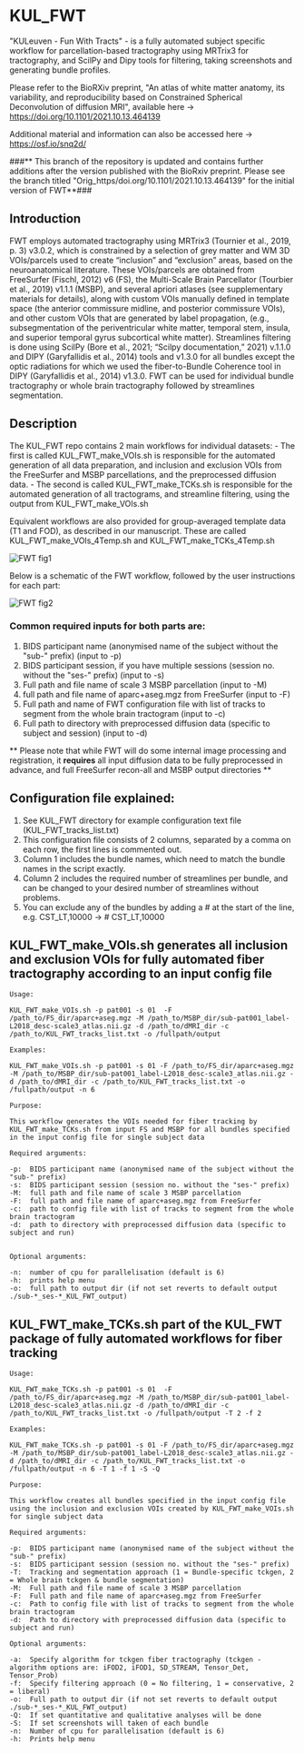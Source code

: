 # KUL_FWT

"KULeuven - Fun With Tracts" - is a fully automated subject specific workflow for parcellation-based tractography using MRTrix3 for tractography, and ScilPy and Dipy tools for filtering, taking screenshots and generating bundle profiles.

Please refer to the BioRXiv preprint, "An atlas of white matter anatomy, its variability, and reproducibility based on Constrained Spherical Deconvolution of diffusion MRI", available here -> https://doi.org/10.1101/2021.10.13.464139

Additional material and information can also be accessed here -> https://osf.io/snq2d/

###** This branch of the repository is updated and contains further additions after the version published with the BioRxiv preprint.
Please see the branch titled "Orig_https/doi.org/10.1101/2021.10.13.464139" for the initial version of FWT**###

## Introduction

FWT employs automated tractography using MRTrix3 (Tournier et al., 2019, p. 3) v3.0.2, which is constrained by a selection of grey matter and WM 3D VOIs/parcels used to create “inclusion” and “exclusion” areas, based on the neuroanatomical literature. These VOIs/parcels are obtained from FreeSurfer (Fischl, 2012) v6 (FS), the Multi-Scale Brain Parcellator (Tourbier et al., 2019) v1.1.1 (MSBP), and several apriori atlases (see supplementary materials for details), along with custom VOIs manually defined in template space (the anterior commissure midline, and posterior commissure VOIs), and other custom VOIs that are generated by label propagation, (e.g., subsegmentation of the periventricular white matter, temporal stem, insula, and superior temporal gyrus subcortical white matter). Streamlines filtering is done using ScilPy (Bore et al., 2021; “Scilpy documentation,” 2021) v.1.1.0 and DIPY (Garyfallidis et al., 2014) tools and v1.3.0 for all bundles except the optic radiations for which we used the fiber-to-Bundle Coherence tool in DIPY (Garyfallidis et al., 2014) v1.3.0. FWT can be used for individual bundle tractography or whole brain tractography followed by streamlines segmentation. 

## Description

The KUL_FWT repo contains 2 main workflows for individual datasets: 
    - The first is called KUL_FWT_make_VOIs.sh is responsible for the automated generation of all data preparation, and inclusion and exclusion VOIs from the FreeSurfer and MSBP parcellations, and the preprocessed diffusion data.
    - The second is called KUL_FWT_make_TCKs.sh is responsible for the automated generation of all tractograms, and streamline filtering, using the output from KUL_FWT_make_VOIs.sh

Equivalent workflows are also provided for group-averaged template data (T1 and FOD), as described in our manuscript. These are called KUL_FWT_make_VOIs_4Temp.sh and KUL_FWT_make_TCKs_4Temp.sh

![FWT fig1](figs_4_readme/FWT_all_figs_fin.jpg)

Below is a schematic of the FWT workflow, followed by the user instructions for each part:

![FWT fig2](figs_4_readme/FWT_workflow.jpg)

### Common required inputs for both parts are:
1) BIDS participant name (anonymised name of the subject without the "sub-" prefix) (input to -p)
2) BIDS participant session, if you have multiple sessions (session no. without the "ses-" prefix) (input to -s)
3) Full path and file name of scale 3 MSBP parcellation (input to -M)
4) full path and file name of aparc+aseg.mgz from FreeSurfer (input to -F)
5) Full path and name of FWT configuration file with list of tracks to segment from the whole brain tractogram (input to -c) 
6) Full path to directory with preprocessed diffusion data (specific to subject and session) (input to -d)

** Please note that while FWT will do some internal image processing and registration, it **requires** all input diffusion data to be fully preprocessed in advance, and full FreeSurfer recon-all and MSBP output directories **

## Configuration file explained:
1) See KUL_FWT directory for example configuration text file (KUL_FWT_tracks_list.txt)
2) This configuration file consists of 2 columns, separated by a comma on each row, the first lines is commented out.
3) Column 1 includes the bundle names, which need to match the bundle names in the script exactly.
4) Column 2 includes the required number of streamlines per bundle, and can be changed to your desired number of streamlines without problems.
5) You can exclude any of the bundles by adding a # at the start of the line, e.g. CST_LT,10000 -> # CST_LT,10000

## KUL_FWT_make_VOIs.sh generates all inclusion and exclusion VOIs for fully automated fiber tractography according to an input config file

    Usage:

    KUL_FWT_make_VOIs.sh -p pat001 -s 01  -F /path_to/FS_dir/aparc+aseg.mgz -M /path_to/MSBP_dir/sub-pat001_label-L2018_desc-scale3_atlas.nii.gz -d /path_to/dMRI_dir -c /path_to/KUL_FWT_tracks_list.txt -o /fullpath/output

    Examples:

    KUL_FWT_make_VOIs.sh -p pat001 -s 01 -F /path_to/FS_dir/aparc+aseg.mgz -M /path_to/MSBP_dir/sub-pat001_label-L2018_desc-scale3_atlas.nii.gz -d /path_to/dMRI_dir -c /path_to/KUL_FWT_tracks_list.txt -o /fullpath/output -n 6 

    Purpose:

    This workflow generates the VOIs needed for fiber tracking by KUL_FWT_make_TCKs.sh from input FS and MSBP for all bundles specified in the input config file for single subject data

    Required arguments:

    -p:  BIDS participant name (anonymised name of the subject without the "sub-" prefix)
    -s:  BIDS participant session (session no. without the "ses-" prefix)
    -M:  full path and file name of scale 3 MSBP parcellation
    -F:  full path and file name of aparc+aseg.mgz from FreeSurfer
    -c:  path to config file with list of tracks to segment from the whole brain tractogram
    -d:  path to directory with preprocessed diffusion data (specific to subject and run)
    

    Optional arguments:

    -n:  number of cpu for parallelisation (default is 6)
    -h:  prints help menu
	-o:  full path to output dir (if not set reverts to default output ./sub-*_ses-*_KUL_FWT_output)

## KUL_FWT_make_TCKs.sh part of the KUL_FWT package of fully automated workflows for fiber tracking

    Usage:

    KUL_FWT_make_TCKs.sh -p pat001 -s 01  -F /path_to/FS_dir/aparc+aseg.mgz -M /path_to/MSBP_dir/sub-pat001_label-L2018_desc-scale3_atlas.nii.gz -d /path_to/dMRI_dir -c /path_to/KUL_FWT_tracks_list.txt -o /fullpath/output -T 2 -f 2

    Examples:

    KUL_FWT_make_TCKs.sh -p pat001 -s 01 -F /path_to/FS_dir/aparc+aseg.mgz -M /path_to/MSBP_dir/sub-pat001_label-L2018_desc-scale3_atlas.nii.gz -d /path_to/dMRI_dir -c /path_to/KUL_FWT_tracks_list.txt -o /fullpath/output -n 6 -T 1 -f 1 -S -Q

    Purpose:

    This workflow creates all bundles specified in the input config file using the inclusion and exclusion VOIs created by KUL_FWT_make_VOIs.sh for single subject data

    Required arguments:

    -p:  BIDS participant name (anonymised name of the subject without the "sub-" prefix)
    -s:  BIDS participant session (session no. without the "ses-" prefix)
    -T:  Tracking and segmentation approach (1 = Bundle-specific tckgen, 2 = Whole brain tckgen & bundle segmentation)
    -M:  Full path and file name of scale 3 MSBP parcellation
    -F:  Full path and file name of aparc+aseg.mgz from FreeSurfer
    -c:  Path to config file with list of tracks to segment from the whole brain tractogram
    -d:  Path to directory with preprocessed diffusion data (specific to subject and run)

    Optional arguments:

    -a:  Specify algorithm for tckgen fiber tractography (tckgen -algorithm options are: iFOD2, iFOD1, SD_STREAM, Tensor_Det, Tensor_Prob)
    -f:  Specify filtering approach (0 = No filtering, 1 = conservative, 2 = liberal)
	-o:  Full path to output dir (if not set reverts to default output ./sub-*_ses-*_KUL_FWT_output)
    -Q:  If set quantitative and qualitative analyses will be done
    -S:  If set screenshots will taken of each bundle
    -n:  Number of cpu for parallelisation (default is 6)
    -h:  Prints help menu
